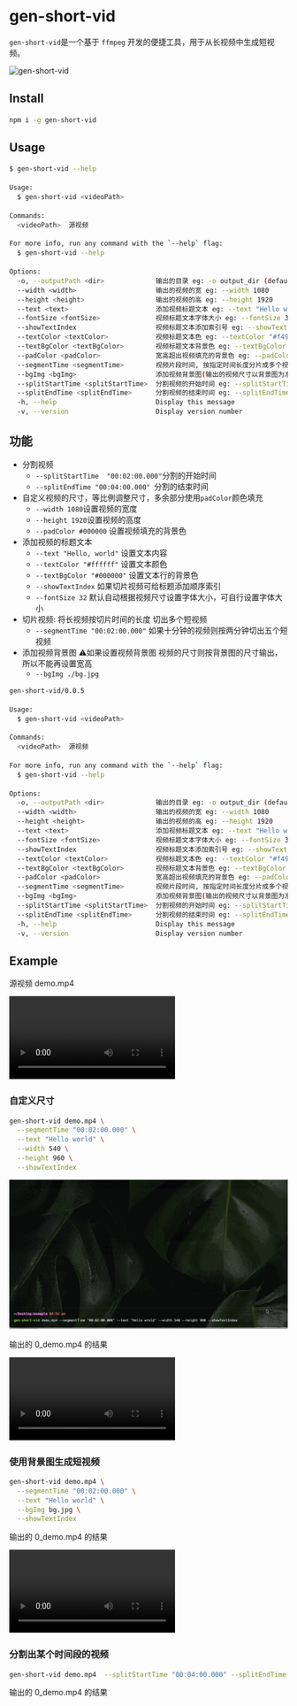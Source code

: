 # gen-short-vid

`gen-short-vid`是一个基于 `ffmpeg` 开发的便捷工具，用于从长视频中生成短视频。

![gen-short-vid](https://socialify.git.ci/gxr404/gen-short-vid/image?font=Rokkitt&forks=1&issues=1&logo=https%3A%2F%2Fraw.githubusercontent.com%2Fgxr404%2Fgen-short-vid%2Fmain%2Fdocs%2Flogo.svg&stargazers=1&theme=Light)

## Install

```bash
npm i -g gen-short-vid
```

## Usage

```bash
$ gen-short-vid --help

Usage:
  $ gen-short-vid <videoPath>

Commands:
  <videoPath>  源视频

For more info, run any command with the `--help` flag:
  $ gen-short-vid --help

Options:
  -o, --outputPath <dir>             输出的目录 eg: -o output_dir (default: output)
  --width <width>                    输出的视频的宽 eg: --width 1080
  --height <height>                  输出的视频的高 eg: --height 1920
  --text <text>                      添加视频标题文本 eg: --text "Hello world!"
  --fontSize <fontSize>              视频标题文本字体大小 eg: --fontSize 32
  --showTextIndex                    视频标题文本添加索引号 eg: --showTextIndex
  --textColor <textColor>            视频标题文本色 eg: --textColor "#f49857"
  --textBgColor <textBgColor>        视频标题文本背景色 eg: --textBgColor "#f49857"
  --padColor <padColor>              宽高超出视频填充的背景色 eg: --padColor "#f49857"
  --segmentTime <segmentTime>        视频片段时间, 按指定时间长度分片成多个视频 eg: --segmentTime "00:02:00.000"
  --bgImg <bgImg>                    添加视频背景图(输出的视频尺寸以背景图为准，不能和width、height一起使用) eg: --bgImg "./bg.jpg"
  --splitStartTime <splitStartTime>  分割视频的开始时间 eg: --splitStartTime "00:02:00.000"
  --splitEndTime <splitEndTime>      分割视频的结束时间 eg: --splitEndTime "00:04:00.000"
  -h, --help                         Display this message
  -v, --version                      Display version number

```

## 功能

- 分割视频
  - `--splitStartTime  "00:02:00.000"`分割的开始时间
  - `--splitEndTime "00:04:00.000" `分割的结束时间
- 自定义视频的尺寸，等比例调整尺寸，多余部分使用`padColor`颜色填充
  - `--width 1080`设置视频的宽度
  - `--height 1920`设置视频的高度
  - `--padColor #000000` 设置视频填充的背景色
- 添加视频的标题文本
  - `--text "Hello, world"` 设置文本内容
  - `--textColor "#ffffff"` 设置文本颜色
  - `--textBgColor "#000000"` 设置文本行的背景色
  - `--showTextIndex` 如果切片视频可给标题添加顺序索引
  - `--fontSize 32` 默认自动根据视频尺寸设置字体大小，可自行设置字体大小
- 切片视频: 将长视频按切片时间的长度 切出多个短视频
  - `--segmentTime "00:02:00.000"` 如果十分钟的视频则按两分钟切出五个短视频
- 添加视频背景图 ⚠️如果设置视频背景图 视频的尺寸则按背景图的尺寸输出，所以不能再设置宽高
  - `--bgImg ./bg.jpg`

```bash
gen-short-vid/0.0.5

Usage:
  $ gen-short-vid <videoPath>

Commands:
  <videoPath>  源视频

For more info, run any command with the `--help` flag:
  $ gen-short-vid --help

Options:
  -o, --outputPath <dir>             输出的目录 eg: -o output_dir (default: output)
  --width <width>                    输出的视频的宽 eg: --width 1080
  --height <height>                  输出的视频的高 eg: --height 1920
  --text <text>                      添加视频标题文本 eg: --text "Hello world!"
  --fontSize <fontSize>              视频标题文本字体大小 eg: --fontSize 32
  --showTextIndex                    视频标题文本添加索引号 eg: --showTextIndex
  --textColor <textColor>            视频标题文本色 eg: --textColor "#f49857"
  --textBgColor <textBgColor>        视频标题文本背景色 eg: --textBgColor "#f49857"
  --padColor <padColor>              宽高超出视频填充的背景色 eg: --padColor "#f49857"
  --segmentTime <segmentTime>        视频片段时间, 按指定时间长度分片成多个视频 eg: --segmentTime "00:02:00.000"
  --bgImg <bgImg>                    添加视频背景图(输出的视频尺寸以背景图为准，不能和width、height一起使用) eg: --bgImg "./bg.jpg"
  --splitStartTime <splitStartTime>  分割视频的开始时间 eg: --splitStartTime "00:02:00.000"
  --splitEndTime <splitEndTime>      分割视频的结束时间 eg: --splitEndTime "00:04:00.000"
  -h, --help                         Display this message
  -v, --version                      Display version number
```

## Example

源视频 demo.mp4

<video src="./docs/demo.mp4" width="300"></video>

### 自定义尺寸

```bash
gen-short-vid demo.mp4 \
  --segmentTime "00:02:00.000" \
  --text "Hello world" \
  --width 540 \
  --height 960 \
  --showTextIndex
```

![demo1](./docs/demo1.gif)

输出的 0_demo.mp4 的结果

<video src="./docs/1/0_demo.mp4" width="300"></video>

### 使用背景图生成短视频

```bash
gen-short-vid demo.mp4 \
  --segmentTime "00:02:00.000" \
  --text "Hello world" \
  --bgImg bg.jpg \
  --showTextIndex
```

输出的 0_demo.mp4 的结果

<video src="./docs/2/0_demo.mp4" width="300"></video>

### 分割出某个时间段的视频

```bash
gen-short-vid demo.mp4  --splitStartTime "00:04:00.000" --splitEndTime "00:08:00.000"
```

输出的 0_demo.mp4 的结果
